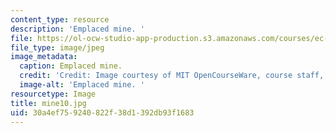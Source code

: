 ```yaml
---
content_type: resource
description: 'Emplaced mine. '
file: https://ol-ocw-studio-app-production.s3.amazonaws.com/courses/ec-s06-design-for-demining-spring-2007/30a4ef759240822f38d1392db93f1683_mine10.jpg
file_type: image/jpeg
image_metadata:
  caption: Emplaced mine.
  credit: 'Credit: Image courtesy of MIT OpenCourseWare, course staff, and students.'
  image-alt: 'Emplaced mine. '
resourcetype: Image
title: mine10.jpg
uid: 30a4ef75-9240-822f-38d1-392db93f1683
---
```

